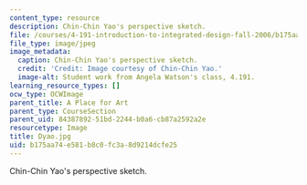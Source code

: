 ```yaml
---
content_type: resource
description: Chin-Chin Yao's perspective sketch.
file: /courses/4-191-introduction-to-integrated-design-fall-2006/b175aa74e581b8c0fc3a8d9214dcfe25_Dyao.jpg
file_type: image/jpeg
image_metadata:
  caption: Chin-Chin Yao's perspective sketch.
  credit: 'Credit: Image courtesy of Chin-Chin Yao.'
  image-alt: Student work from Angela Watson's class, 4.191.
learning_resource_types: []
ocw_type: OCWImage
parent_title: A Place for Art
parent_type: CourseSection
parent_uid: 84387892-51bd-2244-b0a6-cb87a2592a2e
resourcetype: Image
title: Dyao.jpg
uid: b175aa74-e581-b8c0-fc3a-8d9214dcfe25
---
```

Chin-Chin Yao's perspective sketch.

